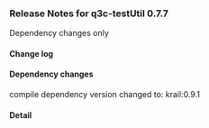 ### Release Notes for q3c-testUtil 0.7.7

Dependency changes only

#### Change log



#### Dependency changes

   compile dependency version changed to: krail:0.9.1

#### Detail

